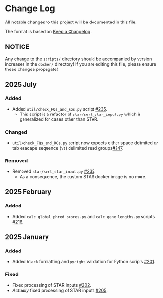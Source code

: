 # Change Log

All notable changes to this project will be documented in this file.
 
The format is based on [Keep a Changelog](http://keepachangelog.com/).
 
## NOTICE

Any change to the `scripts/` directory should be accompanied by version increases in the `docker/` directory! If you are editing this file, please ensure these changes propagate!

## 2025 July

### Added

- Added `util/check_FQs_and_RGs.py` script [#235](https://github.com/stjudecloud/workflows/pull/235).
    - This script is a refactor of `star/sort_star_input.py` which is generalized for cases other than STAR.

### Changed

- `util/check_FQs_and_RGs.py` script now expects either space delimited _or_ tab esacape sequence (`\t`) delimited read groups[#247](https://github.com/stjudecloud/workflows/pull/247).

### Removed

- Removed `star/sort_star_input.py` [#235](https://github.com/stjudecloud/workflows/pull/235).
    - As a consequence, the custom STAR docker image is no more.

## 2025 February

### Added

- Added `calc_global_phred_scores.py` and `calc_gene_lengths.py` scripts [#216](https://github.com/stjudecloud/workflows/pull/216).

## 2025 January

### Added

- Added `black` formatting and `pyright` validation for Python scripts [#201](https://github.com/stjudecloud/workflows/pull/201).

### Fixed

- Fixed processing of STAR inputs [#202](https://github.com/stjudecloud/workflows/pull/202).
- _Actually_ fixed processing of STAR inputs [#205](https://github.com/stjudecloud/workflows/pull/205).
